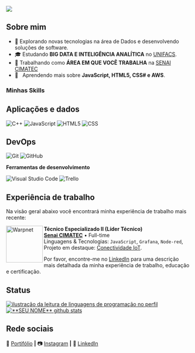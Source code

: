 ![](https://komarev.com/ghpvc/?username=fmauriccio&color=006bed)

## Sobre mim

- 🤔 Explorando novas tecnologias na área de Dados e desenvolvendo soluções de software.
- 🎓 Estudando **BIG DATA E INTELIGÊNCIA ANALÍTICA** no <a href="https://www.unifacs.br/">UNIFACS</a>.
- 💼 Trabalhando como **ÁREA EM QUE VOCÊ TRABALHA** na <a href="https://www.senaibahia.com.br/">SENAI CIMATEC</a>
- 🌱 &nbsp; Aprendendo mais sobre **JavaScript, HTML5, CSS# e AWS**.

<h3>Minhas Skills</h3>

## Aplicações e dados

![C++](https://img.shields.io/badge/-C++-333333?style=flat&logo=C%2B%2B&logoColor=00599C)
![JavaScript](https://img.shields.io/badge/-JavaScript-333333?style=flat&logo=javascript)
![HTML5](https://img.shields.io/badge/-HTML5-333333?style=flat&logo=HTML5)
![CSS](https://img.shields.io/badge/-CSS-333333?style=flat&logo=CSS3&logoColor=1572B6)

## DevOps

![Git](https://img.shields.io/badge/-Git-333333?style=flat&logo=git)
![GitHub](https://img.shields.io/badge/-GitHub-333333?style=flat&logo=github)

**Ferramentas de desenvolvimento**

![Visual Studio Code](https://img.shields.io/badge/-Visual%20Studio%20Code-333333?style=flat&logo=visual-studio-code&logoColor=007ACC)
![Trello](https://img.shields.io/badge/-Trello-333333?style=flat&logo=trello&logoColor=007ACC)

## Experiência de trabalho

Na visão geral abaixo você encontrará minha experiência de trabalho mais recente:

[<img align="left" height="100px" width="100px" alt="Warpnet" src="https://escritorioaimt.ifsc.usp.br/wp-content/uploads/2021/05/logo-senai-cimatec.jpg"/>](https://www.senaibahia.com.br/)

**Técnico Especializado II (Líder Técnico)** \
[**Senai CIMATEC**](https://www.senaibahia.com.br/) • Full-time \
Linguagens & Tecnologias: `JavaScript`, `Grafana`, `Node-red`,\
Projeto em destaque: [Conectividade IoT](https://sebraetec.com/produto/conectividade_iot/).
<br/>

Por favor, encontre-me no [LinkedIn](https://www.linkedin.com/in/fmauricio/) para uma descrição mais detalhada da minha experiência de trabalho, educação e certificação.

## Status

<a href="https://github.com/fmauriccio" title="ilustração do mapeamento de linguagens">
  <img align="center" src="https://github-readme-stats.vercel.app/api/top-langs/?username=fmauriccio&theme=dracula&hide_langs_below=1" alt="ilustração da leitura de linguagens de programação no perfil"/>
</a>

<a href="https://github.com/fmauriccio" title="ilustração do mapeamento do perfil">
 <img align="center" src="https://github-readme-stats.vercel.app/api?username=fmauriccio&show_icons=true&theme=dracula&line_height=27" alt="**SEU NOME** github stats"/>
</a>

[portifolio]: https://portifolio-completo.vercel.app/
[instagram]: https://www.instagram.com/fmauriccio/
[linkedin]: https://www.linkedin.com/in/fmauricio/

<br>

## Rede sociais

🏡 [Portifólio][portifolio] **|**
📷 [Instagram][instagram] **|**
👔 [LinkedIn][linkedin]
